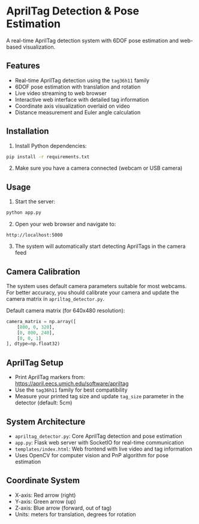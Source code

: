 # AprilTag Detection & Pose Estimation

A real-time AprilTag detection system with 6DOF pose estimation and web-based visualization.

## Features

- Real-time AprilTag detection using the `tag36h11` family
- 6DOF pose estimation with translation and rotation
- Live video streaming to web browser
- Interactive web interface with detailed tag information
- Coordinate axis visualization overlaid on video
- Distance measurement and Euler angle calculation

## Installation

1. Install Python dependencies:
```bash
pip install -r requirements.txt
```

2. Make sure you have a camera connected (webcam or USB camera)

## Usage

1. Start the server:
```bash
python app.py
```

2. Open your web browser and navigate to:
```
http://localhost:5000
```

3. The system will automatically start detecting AprilTags in the camera feed

## Camera Calibration

The system uses default camera parameters suitable for most webcams. For better accuracy, you should calibrate your camera and update the camera matrix in `apriltag_detector.py`.

Default camera matrix (for 640x480 resolution):
```python
camera_matrix = np.array([
    [800, 0, 320],
    [0, 800, 240],
    [0, 0, 1]
], dtype=np.float32)
```

## AprilTag Setup

- Print AprilTag markers from: https://april.eecs.umich.edu/software/apriltag
- Use the `tag36h11` family for best compatibility
- Measure your printed tag size and update `tag_size` parameter in the detector (default: 5cm)

## System Architecture

- `apriltag_detector.py`: Core AprilTag detection and pose estimation
- `app.py`: Flask web server with SocketIO for real-time communication
- `templates/index.html`: Web frontend with live video and tag information
- Uses OpenCV for computer vision and PnP algorithm for pose estimation

## Coordinate System

- X-axis: Red arrow (right)
- Y-axis: Green arrow (up)  
- Z-axis: Blue arrow (forward, out of tag)
- Units: meters for translation, degrees for rotation